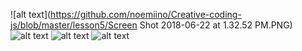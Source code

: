 
![alt text](https://github.com/noemiino/Creative-coding-js/blob/master/lesson5/Screen Shot 2018-06-22 at 1.32.52 PM.PNG)
![alt text](https://github.com/noemiino/Creative-coding-js/blob/master/lesson5/rainy.gif)
![alt text](https://github.com/noemiino/Creative-coding-js/blob/master/lesson5/rainy.gif)
![alt text](https://github.com/noemiino/Creative-coding-js/blob/master/lesson5/rainy.gif)
